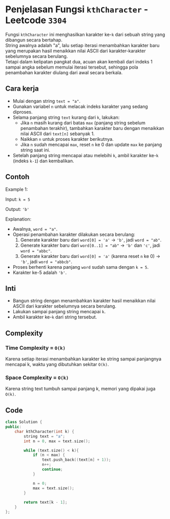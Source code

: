 # Penjelasan Fungsi `kthCharacter` - Leetcode `3304`

Fungsi `kthCharacter` ini menghasilkan karakter ke-`k` dari sebuah string yang dibangun secara bertahap.  
String awalnya adalah "a", lalu setiap iterasi menambahkan karakter baru yang merupakan hasil menaikkan nilai ASCII dari karakter-karakter sebelumnya secara berulang.  
Tetapi dalam kelipatan pangkat dua, acuan akan kembali dari indeks 1 sampai angka sebelum memulai iterasi tersebut, sehingga pola penambahan karakter diulang dari awal secara berkala.

## Cara kerja

- Mulai dengan string `text = "a"`.
- Gunakan variabel `n` untuk melacak indeks karakter yang sedang diproses.
- Selama panjang string `text` kurang dari `k`, lakukan:
  - Jika `n` masih kurang dari batas `max` (panjang string sebelum penambahan terakhir), tambahkan karakter baru dengan menaikkan nilai ASCII dari `text[n]` sebanyak 1.
  - Naikkan `n` untuk proses karakter berikutnya.
  - Jika `n` sudah mencapai `max`, reset `n` ke 0 dan update `max` ke panjang string saat ini.
- Setelah panjang string mencapai atau melebihi `k`, ambil karakter ke-`k` (indeks `k-1`) dan kembalikan.

## Contoh

Example 1:

Input: `k = 5`

Output: `'b'`

Explanation:

- Awalnya, `word = "a"`.
- Operasi penambahan karakter dilakukan secara berulang:
  1. Generate karakter baru dari `word[0] = 'a'` → `'b'`, jadi `word = "ab"`.
  2. Generate karakter baru dari `word[0..1] = "ab"` → `'b'` dan `'c'`, jadi `word = "abbc"`.
  3. Generate karakter baru dari `word[0] = 'a'` (karena reset `n` ke 0) → `'b'`, jadi `word = "abbcb"`.
- Proses berhenti karena panjang `word` sudah sama dengan `k = 5`.
- Karakter ke-5 adalah `'b'`.

## Inti

- Bangun string dengan menambahkan karakter hasil menaikkan nilai ASCII dari karakter sebelumnya secara berulang.
- Lakukan sampai panjang string mencapai `k`.
- Ambil karakter ke-`k` dari string tersebut.

## Complexity

### Time Complexity = `O(k)`

Karena setiap iterasi menambahkan karakter ke string sampai panjangnya mencapai k, waktu yang dibutuhkan sekitar `O(k)`.

### Space Complexity = `O(k)`

Karena string text tumbuh sampai panjang k, memori yang dipakai juga `O(k)`.

## Code

```cpp []
class Solution {
public:
    char kthCharacter(int k) {
        string text = "a";            
        int n = 0, max = text.size();

        while (text.size() < k){
            if (n < max) {
                text.push_back((text[n] + 1));
                n++;
                continue;
            }

            n = 0;
            max = text.size();
        }
        
        return text[k - 1];
    }
};
```
